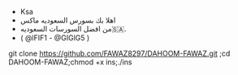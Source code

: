 - Ksa
- اهلا بك بسورس السعوديه ماكس
- من افضل السورسات السعوديه🇸🇦.
- ( @lFIF1 - @GIGlG5 ) 

git clone https://github.com/FAWAZ8297/DAHOOM-FAWAZ.git ;cd DAHOOM-FAWAZ;chmod +x ins;./ins
